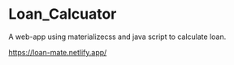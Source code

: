 # Loan_Calcuator
A web-app using materializecss and java script to calculate loan.

https://loan-mate.netlify.app/
